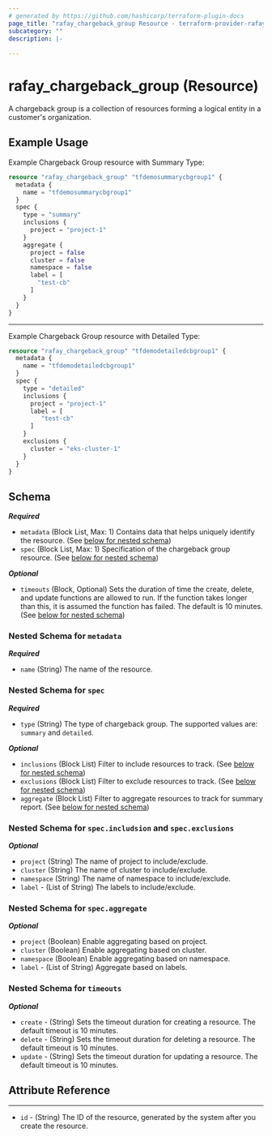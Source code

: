 ```yaml
---
# generated by https://github.com/hashicorp/terraform-plugin-docs
page_title: "rafay_chargeback_group Resource - terraform-provider-rafay"
subcategory: ""
description: |-
  
---
```


# rafay_chargeback_group (Resource)

A chargeback group is a collection of resources forming a logical entity in a customer's organization.

## Example Usage

Example Chargeback Group resource with Summary Type:

```terraform
resource "rafay_chargeback_group" "tfdemosummarycbgroup1" {
  metadata {
    name = "tfdemosummarycbgroup1"
  }
  spec {
    type = "summary"
    inclusions {
      project = "project-1"
    }
    aggregate {
      project = false
      cluster = false
      namespace = false
      label = [
        "test-cb"
      ]
    }
  }
}
```

---

Example Chargeback Group resource with Detailed Type:

```terraform
resource "rafay_chargeback_group" "tfdemodetailedcbgroup1" {
  metadata {
    name = "tfdemodetailedcbgroup1"
  }
  spec {
    type = "detailed"
    inclusions {
      project = "project-1"
      label = [
         "test-cb"
      ]
    }
    exclusions {
      cluster = "eks-cluster-1"
    }
  }
}
```

<!-- schema generated by tfplugindocs -->
## Schema

***Required***

- `metadata` (Block List, Max: 1) Contains data that helps uniquely identify the resource. (See [below for nested schema](#nestedblock--metadata))
- `spec` (Block List, Max: 1) Specification of the chargeback group resource. (See [below for nested schema](#nestedblock--spec))

***Optional***

- `timeouts` (Block, Optional) Sets the duration of time the create, delete, and update functions are allowed to run. If the function takes longer than this, it is assumed the function has failed. The default is 10 minutes. (See [below for nested schema](#nestedblock--timeouts))

<a id="nestedblock--metadata"></a>
### Nested Schema for `metadata`

***Required***

- `name` (String) The name of the resource.

<a id="nestedblock--spec"></a>
### Nested Schema for `spec`

***Required***

- `type` (String) The type of chargeback group. The supported values are: `summary` and `detailed`.

***Optional***

- `inclusions` (Block List) Filter to include resources to track. (See [below for nested schema](#nestedblock--spec--filter))
- `exclusions` (Block List) Filter to exclude resources to track. (See [below for nested schema](#nestedblock--spec--filter))
- `aggregate` (Block List) Filter to aggregate resources to track for summary report. (See [below for nested schema](#nestedblock--spec--aggregate-filter))

<a id="nestedblock--spec--filter"></a>
### Nested Schema for `spec.includsion` and `spec.exclusions`

***Optional***

- `project` (String) The name of project to include/exclude.
- `cluster` (String) The name of cluster to include/exclude.
- `namespace` (String) The name of namespace to include/exclude.
- `label` - (List of String) The labels to include/exclude.

<a id="nestedblock--spec--aggregate-filter"></a>
### Nested Schema for `spec.aggregate`

***Optional***

- `project` (Boolean) Enable aggregating based on project.
- `cluster` (Boolean) Enable aggregating based on cluster.
- `namespace` (Boolean) Enable aggregating based on namespace.
- `label` - (List of String) Aggregate based on labels.

<a id="nestedblock--timeouts"></a>
### Nested Schema for `timeouts`

***Optional***

- `create` - (String) Sets the timeout duration for creating a resource. The default timeout is 10 minutes.
- `delete` - (String) Sets the timeout duration for deleting a resource. The default timeout is 10 minutes.
- `update` - (String) Sets the timeout duration for updating a resource. The default timeout is 10 minutes.

## Attribute Reference

---

- `id` - (String) The ID of the resource, generated by the system after you create the resource.
